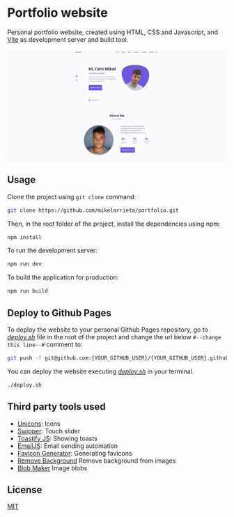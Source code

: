 # Portfolio website
Personal portfolio website, created using HTML, CSS and Javascript, and [Vite](https://vitejs.dev/) as development server and build tool.

![Portfolio image](/assets/img/portfolio.png)

## Usage
Clone the project using `git clone` command:
```bash
git clone https://github.com/mikelarrieta/portfolio.git
```

Then, in the root folder of the project, install the dependencies using npm:
```bash
npm install
```

To run the development server:
```bash
npm run dev
```

To build the application for production:
```bash
npm run build
```

## Deploy to Github Pages
To deploy the website to your personal Github Pages repository, go to [*deploy.sh*](./deploy.sh) file in the root of the project and change the url below `#--change this line--#` comment to:

```bash
git push -f git@github.com:{YOUR_GITHUB_USER}/{YOUR_GITHUB_USER}.github.io.git main
```

You can deploy the website executing [*deploy.sh*](./deploy.sh) in your terminal.

```bash
./deploy.sh
```

## Third party tools used
- [Unicons](https://iconscout.com/unicons): Icons
- [Swipper](https://swiperjs.com/): Touch slider
- [Toastify JS](https://apvarun.github.io/toastify-js/): Showing toasts
- [EmailJS](https://www.emailjs.com/): Email sending automation
- [Favicon Generator](https://favicon.io/favicon-generator/): Generating favicons
- [Remove Background](https://www.remove.bg/) Remove background from images
- [Blob Maker](https://www.blobmaker.app/) Image blobs

## License
[MIT](https://choosealicense.com/licenses/mit/)

